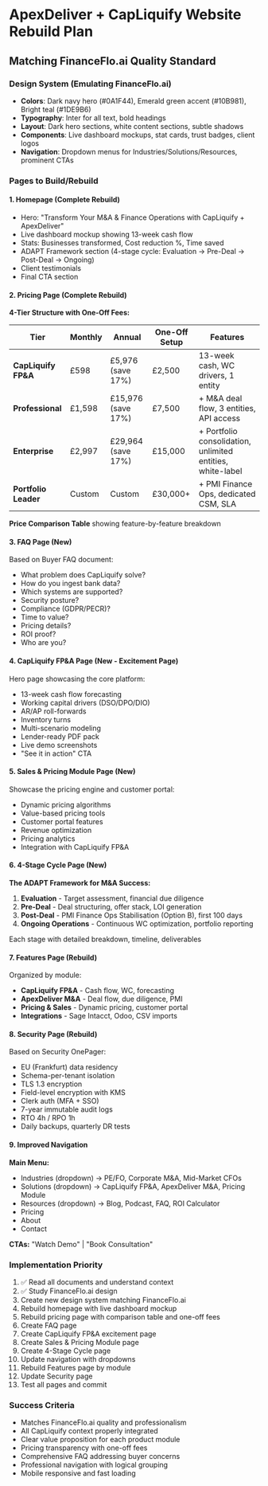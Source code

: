 # ApexDeliver + CapLiquify Website Rebuild Plan
## Matching FinanceFlo.ai Quality Standard

### Design System (Emulating FinanceFlo.ai)
- **Colors**: Dark navy hero (#0A1F44), Emerald green accent (#10B981), Bright teal (#1DE9B6)
- **Typography**: Inter for all text, bold headings
- **Layout**: Dark hero sections, white content sections, subtle shadows
- **Components**: Live dashboard mockups, stat cards, trust badges, client logos
- **Navigation**: Dropdown menus for Industries/Solutions/Resources, prominent CTAs

### Pages to Build/Rebuild

#### 1. Homepage (Complete Rebuild)
- Hero: "Transform Your M&A & Finance Operations with CapLiquify + ApexDeliver"
- Live dashboard mockup showing 13-week cash flow
- Stats: Businesses transformed, Cost reduction %, Time saved
- ADAPT Framework section (4-stage cycle: Evaluation → Pre-Deal → Post-Deal → Ongoing)
- Client testimonials
- Final CTA section

#### 2. Pricing Page (Complete Rebuild)
**4-Tier Structure with One-Off Fees:**

| Tier | Monthly | Annual | One-Off Setup | Features |
|------|---------|--------|---------------|----------|
| **CapLiquify FP&A** | £598 | £5,976 (save 17%) | £2,500 | 13-week cash, WC drivers, 1 entity |
| **Professional** | £1,598 | £15,976 (save 17%) | £7,500 | + M&A deal flow, 3 entities, API access |
| **Enterprise** | £2,997 | £29,964 (save 17%) | £15,000 | + Portfolio consolidation, unlimited entities, white-label |
| **Portfolio Leader** | Custom | Custom | £30,000+ | + PMI Finance Ops, dedicated CSM, SLA |

**Price Comparison Table** showing feature-by-feature breakdown

#### 3. FAQ Page (New)
Based on Buyer FAQ document:
- What problem does CapLiquify solve?
- How do you ingest bank data?
- Which systems are supported?
- Security posture?
- Compliance (GDPR/PECR)?
- Time to value?
- Pricing details?
- ROI proof?
- Who are you?

#### 4. CapLiquify FP&A Page (New - Excitement Page)
Hero page showcasing the core platform:
- 13-week cash flow forecasting
- Working capital drivers (DSO/DPO/DIO)
- AR/AP roll-forwards
- Inventory turns
- Multi-scenario modeling
- Lender-ready PDF pack
- Live demo screenshots
- "See it in action" CTA

#### 5. Sales & Pricing Module Page (New)
Showcase the pricing engine and customer portal:
- Dynamic pricing algorithms
- Value-based pricing tools
- Customer portal features
- Revenue optimization
- Pricing analytics
- Integration with CapLiquify FP&A

#### 6. 4-Stage Cycle Page (New)
**The ADAPT Framework for M&A Success:**
1. **Evaluation** - Target assessment, financial due diligence
2. **Pre-Deal** - Deal structuring, offer stack, LOI generation
3. **Post-Deal** - PMI Finance Ops Stabilisation (Option B), first 100 days
4. **Ongoing Operations** - Continuous WC optimization, portfolio reporting

Each stage with detailed breakdown, timeline, deliverables

#### 7. Features Page (Rebuild)
Organized by module:
- **CapLiquify FP&A** - Cash flow, WC, forecasting
- **ApexDeliver M&A** - Deal flow, due diligence, PMI
- **Pricing & Sales** - Dynamic pricing, customer portal
- **Integrations** - Sage Intacct, Odoo, CSV imports

#### 8. Security Page (Rebuild)
Based on Security OnePager:
- EU (Frankfurt) data residency
- Schema-per-tenant isolation
- TLS 1.3 encryption
- Field-level encryption with KMS
- Clerk auth (MFA + SSO)
- 7-year immutable audit logs
- RTO 4h / RPO 1h
- Daily backups, quarterly DR tests

#### 9. Improved Navigation
**Main Menu:**
- Industries (dropdown) → PE/FO, Corporate M&A, Mid-Market CFOs
- Solutions (dropdown) → CapLiquify FP&A, ApexDeliver M&A, Pricing Module
- Resources (dropdown) → Blog, Podcast, FAQ, ROI Calculator
- Pricing
- About
- Contact

**CTAs:** "Watch Demo" | "Book Consultation"

### Implementation Priority
1. ✅ Read all documents and understand context
2. ✅ Study FinanceFlo.ai design
3. Create new design system matching FinanceFlo.ai
4. Rebuild homepage with live dashboard mockup
5. Rebuild pricing page with comparison table and one-off fees
6. Create FAQ page
7. Create CapLiquify FP&A excitement page
8. Create Sales & Pricing Module page
9. Create 4-Stage Cycle page
10. Update navigation with dropdowns
11. Rebuild Features page by module
12. Update Security page
13. Test all pages and commit

### Success Criteria
- Matches FinanceFlo.ai quality and professionalism
- All CapLiquify context properly integrated
- Clear value proposition for each product module
- Pricing transparency with one-off fees
- Comprehensive FAQ addressing buyer concerns
- Professional navigation with logical grouping
- Mobile responsive and fast loading
